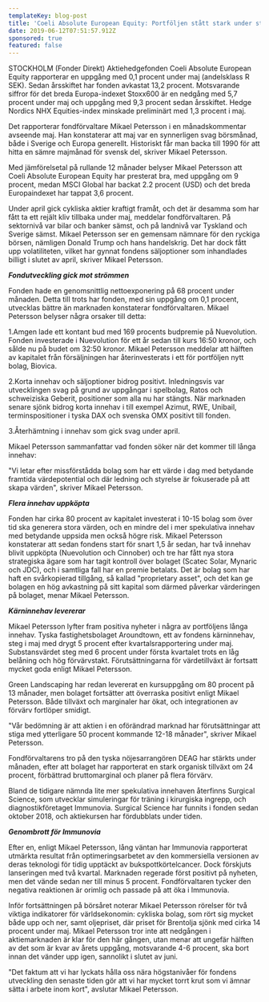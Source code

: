 ```yaml
---
templateKey: blog-post
title: 'Coeli Absolute European Equity: Portföljen stått stark under stökig maj'
date: 2019-06-12T07:51:57.912Z
sponsored: true
featured: false
---
```

STOCKHOLM (Fonder Direkt) Aktiehedgefonden Coeli Absolute European Equity rapporterar en uppgång med 0,1 procent under maj (andelsklass R SEK). Sedan årsskiftet har fonden avkastat 13,2 procent. Motsvarande siffror för det breda Europa-indexet Stoxx600 är en nedgång med 5,7 procent under maj och uppgång med 9,3 procent sedan årsskiftet. Hedge Nordics NHX Equities-index minskade preliminärt med 1,3 procent i maj.



Det rapporterar fondförvaltare Mikael Petersson i en månadskommentar avseende maj. Han konstaterar att maj var en synnerligen svag börsmånad, både i Sverige och Europa generellt. Historiskt får man backa till 1990 för att hitta en sämre majmånad för svensk del, skriver Mikael Petersson.



Med jämförelsetal på rullande 12 månader belyser Mikael Petersson att Coeli Absolute European Equity har presterat bra, med uppgång om 9 procent, medan MSCI Global har backat 2.2 procent (USD) och det breda Europaindexet har tappat 3,6 procent.



Under april gick cykliska aktier kraftigt framåt, och det är desamma som har fått ta ett rejält kliv tillbaka under maj, meddelar fondförvaltaren. På sektornivå var bilar och banker sämst, och på landnivå var Tyskland och Sverige sämst. Mikael Petersson ser en gemensam nämnare för den ryckiga börsen, nämligen Donald Trump och hans handelskrig. Det har dock fått upp volatiliteten, vilket har gynnat fondens säljoptioner som inhandlades billigt i slutet av april, skriver Mikael Petersson.



_**Fondutveckling gick mot strömmen**_



Fonden hade en genomsnittlig nettoexponering på 68 procent under månaden. Detta till trots har fonden, med sin uppgång om 0,1 procent, utvecklas bättre än marknaden konstaterar fondförvaltaren. Mikael Petersson belyser några orsaker till detta:



1.Amgen lade ett kontant bud med 169 procents budpremie på Nuevolution. Fonden investerade i Nuevolution för ett år sedan till kurs 16:50 kronor, och sålde nu på budet om 32:50 kronor. Mikael Petersson meddelar att hälften av kapitalet från försäljningen har återinvesterats i ett för portföljen nytt bolag, Biovica.



2.Korta innehav och säljoptioner bidrog positivt. Inledningsvis var utvecklingen svag på grund av uppgångar i spelbolag, Ratos och schweiziska Geberit, positioner som alla nu har stängts. När marknaden senare sjönk bidrog korta innehav i till exempel Azimut, RWE, Unibail, terminspositioner i tyska DAX och svenska OMX positivt till fonden.



3.Återhämtning i innehav som gick svag under april.



Mikael Petersson sammanfattar vad fonden söker när det kommer till långa innehav:



"Vi letar efter missförstådda bolag som har ett värde i dag med betydande framtida värdepotential och där ledning och styrelse är fokuserade på att skapa värden", skriver Mikael Petersson.



_**Flera innehav uppköpta**_



Fonden har cirka 80 procent av kapitalet investerat i 10-15 bolag som över tid ska generera stora värden, och en mindre del i mer spekulativa innehav med betydande uppsida men också högre risk. Mikael Petersson konstaterar att sedan fondens start för snart 1,5 år sedan, har två innehav blivit uppköpta (Nuevolution och Cinnober) och tre har fått nya stora strategiska ägare som har tagit kontroll över bolaget (Scatec Solar, Mynaric och JDC), och i samtliga fall har en premie betalats. Det är bolag som har haft en svårkopierad tillgång, så kallad "proprietary asset", och det kan ge bolagen en hög avkastning på sitt kapital som därmed påverkar värderingen på bolaget, menar Mikael Petersson.



_**Kärninnehav levererar**_



Mikael Petersson lyfter fram positiva nyheter i några av portföljens långa innehav. Tyska fastighetsbolaget Aroundtown, ett av fondens kärninnehav, steg i maj med drygt 5 procent efter kvartalsrapportering under maj. Substansvärdet steg med 6 procent under första kvartalet trots en låg belåning och hög förvärvstakt. Förutsättningarna för värdetillväxt är fortsatt mycket goda enligt Mikael Petersson.



Green Landscaping har redan levererat en kursuppgång om 80 procent på 13 månader, men bolaget fortsätter att överraska positivt enligt Mikael Petersson. Både tillväxt och marginaler har ökat, och integrationen av förvärv fortlöper smidigt.



"Vår bedömning är att aktien i en oförändrad marknad har förutsättningar att stiga med ytterligare 50 procent kommande 12-18 månader", skriver Mikael Petersson.



Fondförvaltarens tro på den tyska nöjesarrangören DEAG har stärkts under månaden, efter att bolaget har rapporterat en stark organisk tillväxt om 24 procent, förbättrad bruttomarginal och planer på flera förvärv.



Bland de tidigare nämnda lite mer spekulativa innehaven återfinns Surgical Science, som utvecklar simuleringar för träning i kirurgiska ingrepp, och diagnostikföretaget Immunovia. Surgical Science har funnits i fonden sedan oktober 2018, och aktiekursen har fördubblats under tiden.



_**Genombrott för Immunovia**_



Efter en, enligt Mikael Petersson, lång väntan har Immunovia rapporterat utmärkta resultat från optimeringsarbetet av den kommersiella versionen av deras teknologi för tidig upptäckt av bukspottkörtelcancer. Dock förskjuts lanseringen med två kvartal. Marknaden regerade först positivt på nyheten, men det vände sedan ner till minus 5 procent. Fondförvaltaren tycker den negativa reaktionen är orimlig och passade på att öka i Immunovia.



Inför fortsättningen på börsåret noterar Mikael Petersson rörelser för två viktiga indikatorer för världsekonomin: cykliska bolag, som rört sig mycket både upp och ner, samt oljepriset, där priset för Brentolja sjönk med cirka 14 procent under maj. Mikael Petersson tror inte att nedgången i aktiemarknaden är klar för den här gången, utan menar att ungefär hälften av det som är kvar av årets uppgång, motsvarande 4-6 procent, ska bort innan det vänder upp igen, sannolikt i slutet av juni.



"Det faktum att vi har lyckats hålla oss nära högstanivåer för fondens utveckling den senaste tiden gör att vi har mycket torrt krut som vi ämnar sätta i arbete inom kort", avslutar Mikael Petersson.
